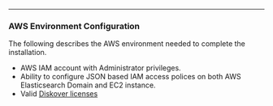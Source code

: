 ___
### AWS Environment Configuration

The following describes the AWS environment needed to complete the installation.

- AWS IAM account with Administrator privileges.
- Ability to configure JSON based IAM access polices on both AWS Elasticsearch Domain and EC2 instance.
- Valid [Diskover licenses](#software_activation)
